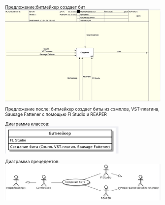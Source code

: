  Предложение:битмейкер создает бит
 ![аааааааааааааааааа](https://github.com/MarkinNikita/MarkinNikita/blob/main/labfile/yyyyyyy.png)


Предложение после: битмейкер создает биты из сэмплов, VST-плагина, Sausage Fattener с помощью Fl Studio и REAPER

Диаграмма классов:![](https://github.com/MarkinNikita/MarkinNikita/blob/main/labfile/yyyyyy3.png)


Диаграмма прецедентов:![](https://github.com/MarkinNikita/MarkinNikita/blob/main/labfile/yyyyyy2.png)
